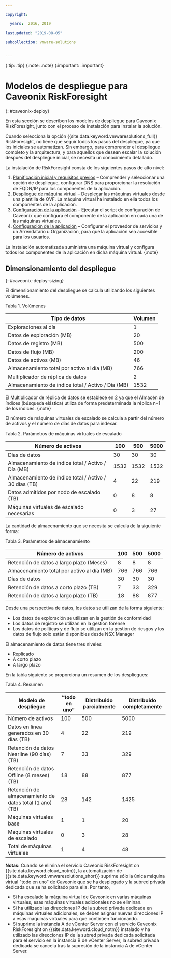 ```yaml
---

copyright:

  years:  2016, 2019

lastupdated: "2019-08-05"

subcollection: vmware-solutions


---
```


{:tip: .tip}
{:note: .note}
{:important: .important}

# Modelos de despliegue para Caveonix RiskForesight
{: #caveonix-deploy}

En esta sección se describen los modelos de despliegue para Caveonix RiskForesight, junto con el proceso de instalación para instalar la solución.

Cuando selecciona la opción {{site.data.keyword.vmwaresolutions_full}} RiskForesight, no tiene que seguir todos los pasos del despliegue, ya que los iniciales se automatizan. Sin embargo, para comprender el despliegue completo y la arquitectura, y para aquellos que desean escalar la solución después del despliegue inicial, se necesita un conocimiento detallado.

La instalación de RiskForesight consta de los siguientes pasos de alto nivel:

1. [Planificación inicial y requisitos previos](/docs/services/vmwaresolutions/archiref/caveonix?topic=vmware-solutions-caveonix-step1) – Comprender y seleccionar una opción de despliegue, configurar DNS para proporcionar la resolución de FQDN/IP para los componentes de la aplicación.
2. [Despliegue de máquina virtual](/docs/services/vmwaresolutions/archiref/caveonix?topic=vmware-solutions-caveonix-step2) – Desplegar las máquinas virtuales desde una plantilla de OVF. La máquina virtual ha instalado en ella todos los componentes de la aplicación.
3. [Configuración de la aplicación](/docs/services/vmwaresolutions/archiref/caveonix?topic=vmware-solutions-caveonix-step3) – Ejecutar el script de configuración de Caveonix que configura el componente de la aplicación en cada una de las máquinas virtuales.
4. [Configuración de la aplicación](/docs/services/vmwaresolutions/archiref/caveonix?topic=vmware-solutions-caveonix-step4) – Configurar el proveedor de servicios y un Arrendatario u Organización, para que la aplicación sea accesible para los usuarios.

La instalación automatizada suministra una máquina virtual y configura todos los componentes de la aplicación en dicha máquina virtual.
{:note}

## Dimensionamiento del despliegue
{: #caveonix-deploy-sizing}

El dimensionamiento del despliegue se calcula utilizando los siguientes volúmenes.

Tabla 1. Volúmenes

|Tipo de datos	|Volumen |
|---|---|
|Exploraciones al día	|1 |
|Datos de exploración (MB)	|20 |
|Datos de registro (MB)	|500 |
|Datos de flujo (MB)	|200 |
|Datos de activos (MB)	|46 |
|Almacenamiento total por activo al día (MB)	|766 |
|Multiplicador de réplica de datos	|2 |
|Almacenamiento de índice total / Activo / Día (MB)	|1532 |

El Multiplicador de réplica de datos se establece en 2 ya que el Almacén de índices (búsqueda elástica) utiliza de forma predeterminada la réplica n+1 de los índices.
{:note}

El número de máquinas virtuales de escalado se calcula a partir del número de activos y el número de días de datos para indexar.

Tabla 2. Parámetros de máquinas virtuales de escalado

|Número de activos	|100	|500	|5000 |
|---|---|---|---|
|Días de datos	|30	|30	|30 |
|Almacenamiento de índice total / Activo / Día (MB)	|1532	|1532	|1532 |
|Almacenamiento de índice total / Activo / 30 días (TB)	|4	|22	|219 |
|Datos admitidos por nodo de escalado (TB)	|0	|8	|8 |
|Máquinas virtuales de escalado necesarias	|0	|3	|27 |

La cantidad de almacenamiento que se necesita se calcula de la siguiente forma:

Tabla 3. Parámetros de almacenamiento

|Número de activos	|100	|500	|5000 |
|---|---|---|---|
|Retención de datos a largo plazo (Meses)	|8	|8	|8 |
|Almacenamiento total por activo al día (MB)	|766	|766	|766 |
|Días de datos	|30	|30	|30 |
|Retención de datos a corto plazo (TB)	|7	|33	|329 |
|Retención de datos a largo plazo (TB)	|18	|88	|877 |

Desde una perspectiva de datos, los datos se utilizan de la forma siguiente:

-	Los datos de exploración se utilizan en la gestión de conformidad
-	Los datos de registro se utilizan en la gestión forense
-	Los datos de políticas y de flujo se utilizan en la gestión de riesgos y los datos de flujo solo están disponibles desde NSX Manager

El almacenamiento de datos tiene tres niveles:

-	Replicado
-	A corto plazo
-	A largo plazo

En la tabla siguiente se proporciona un resumen de los despliegues:

Tabla 4. Resumen

|Modelo de despliegue	|“todo en uno”	|Distribuido parcialmente	|Distribuido completamente |
|---|---|---|---|
|Número de activos	|100	|500	|5000 |
|Datos en línea generados en 30 días (TB)	|4	|22	|219 |
|Retención de datos Nearline (90 días) (TB)	|7	|33	|329 |
|Retención de datos Offline (8 meses) (TB)	|18	|88	|877 |
|Retención de almacenamiento de datos total (1 año) (TB)	|28	|142	|1425 |
|Máquinas virtuales base	|1	|1	|20 |
|Máquinas virtuales de escalado	|0	|3	|28 |
|Total de máquinas virtuales	|1	|4	|48 |

**Notas:**
Cuando se elimina el servicio Caveonix RiskForesight on {{site.data.keyword.cloud_notm}}, la automatización de {{site.data.keyword.vmwaresolutions_short}} suprime sólo la única máquina virtual "todo en uno" de Caveonix que se ha desplegado y la subred privada dedicada que se ha solicitado para ella. Por tanto,
* Si ha escalado la máquina virtual de Caveonix en varias máquinas virtuales, esas máquinas virtuales adicionales no se eliminan.
* Si ha utilizado las direcciones IP de la subred privada dedicada en máquinas virtuales adicionales, se deben asignar nuevas direcciones IP a esas máquinas virtuales para que continúen funcionando.
* Si suprime la instancia A de vCenter Server con el servicio Caveonix RiskForesight on {{site.data.keyword.cloud_notm}} instalado y ha utilizado las direcciones IP de la subred privada dedicada solicitada para el servicio en la instancia B de vCenter Server, la subred privada dedicada se cancela tras la supresión de la instancia A de vCenter Server.
